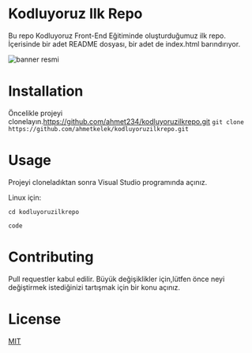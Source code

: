 # Kodluyoruz Ilk Repo
Bu repo Kodluyoruz Front-End Eğitiminde oluşturduğumuz ilk repo. İçerisinde bir adet
README dosyası, bir adet de index.html barındırıyor.

![banner resmi](https://github.com/ahmetkelek/kodluyoruzilkrepo/blob/main/kod.png)

# Installation 
Öncelikle projeyi clonelayın.https://github.com/ahmet234/kodluyoruzilkrepo.git
`git clone https://github.com/ahmetkelek/kodluyoruzilkrepo.git
`
# Usage
Projeyi cloneladıktan sonra Visual Studio programında açınız.

Linux için:

`cd kodluyoruzilkrepo`

`code`

# Contributing
Pull requestler kabul edilir. Büyük değişiklikler için,lütfen önce neyi değiştirmek
istediğinizi tartışmak için bir konu açınız.

# License
[MIT](MIT)

